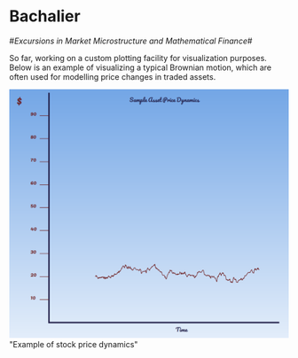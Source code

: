 # Bachalier
#*Excursions in Market Microstructure and Mathematical Finance*#

So far, working on a custom plotting facility for visualization purposes. Below is an example of visualizing a typical Brownian motion, which are often used for modelling price changes in traded assets.

![Example Image](https://github.com/Carnoustie/Bachalier/blob/main/plots/sample_Price_Path.png)"Example of stock price dynamics"

